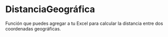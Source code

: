 # DistanciaGeográfica
Función que puedes agregar a tu Excel para calcular la distancia entre dos coordenadas geográficas. 
